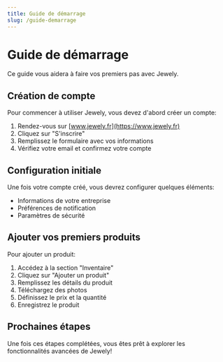 ```yaml
---
title: Guide de démarrage
slug: /guide-demarrage
---
```


# Guide de démarrage

Ce guide vous aidera à faire vos premiers pas avec Jewely.

## Création de compte

Pour commencer à utiliser Jewely, vous devez d'abord créer un compte:

1. Rendez-vous sur [www.jewely.fr](https://www.jewely.fr)
2. Cliquez sur "S'inscrire"
3. Remplissez le formulaire avec vos informations
4. Vérifiez votre email et confirmez votre compte

## Configuration initiale

Une fois votre compte créé, vous devrez configurer quelques éléments:

- Informations de votre entreprise
- Préférences de notification
- Paramètres de sécurité

## Ajouter vos premiers produits

Pour ajouter un produit:

1. Accédez à la section "Inventaire"
2. Cliquez sur "Ajouter un produit"
3. Remplissez les détails du produit
4. Téléchargez des photos
5. Définissez le prix et la quantité
6. Enregistrez le produit

## Prochaines étapes

Une fois ces étapes complétées, vous êtes prêt à explorer les fonctionnalités avancées de Jewely!

